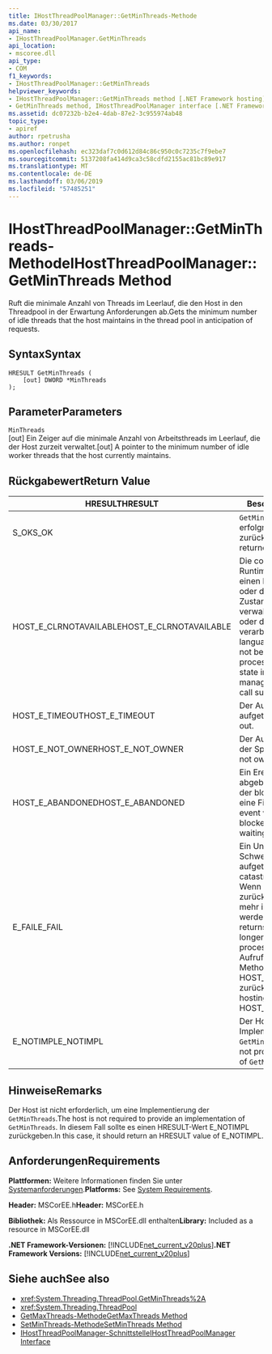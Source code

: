 ```yaml
---
title: IHostThreadPoolManager::GetMinThreads-Methode
ms.date: 03/30/2017
api_name:
- IHostThreadPoolManager.GetMinThreads
api_location:
- mscoree.dll
api_type:
- COM
f1_keywords:
- IHostThreadPoolManager::GetMinThreads
helpviewer_keywords:
- IHostThreadPoolManager::GetMinThreads method [.NET Framework hosting]
- GetMinThreads method, IHostThreadPoolManager interface [.NET Framework hosting]
ms.assetid: dc07232b-b2e4-4dab-87e2-3c955974ab48
topic_type:
- apiref
author: rpetrusha
ms.author: ronpet
ms.openlocfilehash: ec323daf7c0d612d84c86c950c0c7235c7f9ebe7
ms.sourcegitcommit: 5137208fa414d9ca3c58cdfd2155ac81bc89e917
ms.translationtype: MT
ms.contentlocale: de-DE
ms.lasthandoff: 03/06/2019
ms.locfileid: "57485251"
---
```

# <a name="ihostthreadpoolmanagergetminthreads-method"></a><span data-ttu-id="e31b3-102">IHostThreadPoolManager::GetMinThreads-Methode</span><span class="sxs-lookup"><span data-stu-id="e31b3-102">IHostThreadPoolManager::GetMinThreads Method</span></span>
<span data-ttu-id="e31b3-103">Ruft die minimale Anzahl von Threads im Leerlauf, die den Host in den Threadpool in der Erwartung Anforderungen ab.</span><span class="sxs-lookup"><span data-stu-id="e31b3-103">Gets the minimum number of idle threads that the host maintains in the thread pool in anticipation of requests.</span></span>  
  
## <a name="syntax"></a><span data-ttu-id="e31b3-104">Syntax</span><span class="sxs-lookup"><span data-stu-id="e31b3-104">Syntax</span></span>  
  
```  
HRESULT GetMinThreads (  
    [out] DWORD *MinThreads  
);  
```  
  
## <a name="parameters"></a><span data-ttu-id="e31b3-105">Parameter</span><span class="sxs-lookup"><span data-stu-id="e31b3-105">Parameters</span></span>  
 `MinThreads`  
 <span data-ttu-id="e31b3-106">[out] Ein Zeiger auf die minimale Anzahl von Arbeitsthreads im Leerlauf, die der Host zurzeit verwaltet.</span><span class="sxs-lookup"><span data-stu-id="e31b3-106">[out] A pointer to the minimum number of idle worker threads that the host currently maintains.</span></span>  
  
## <a name="return-value"></a><span data-ttu-id="e31b3-107">Rückgabewert</span><span class="sxs-lookup"><span data-stu-id="e31b3-107">Return Value</span></span>  
  
|<span data-ttu-id="e31b3-108">HRESULT</span><span class="sxs-lookup"><span data-stu-id="e31b3-108">HRESULT</span></span>|<span data-ttu-id="e31b3-109">Beschreibung</span><span class="sxs-lookup"><span data-stu-id="e31b3-109">Description</span></span>|  
|-------------|-----------------|  
|<span data-ttu-id="e31b3-110">S_OK</span><span class="sxs-lookup"><span data-stu-id="e31b3-110">S_OK</span></span>|<span data-ttu-id="e31b3-111">`GetMinThreads` wurde erfolgreich zurückgegeben.</span><span class="sxs-lookup"><span data-stu-id="e31b3-111">`GetMinThreads` returned successfully.</span></span>|  
|<span data-ttu-id="e31b3-112">HOST_E_CLRNOTAVAILABLE</span><span class="sxs-lookup"><span data-stu-id="e31b3-112">HOST_E_CLRNOTAVAILABLE</span></span>|<span data-ttu-id="e31b3-113">Die common Language Runtime (CLR) wurde nicht in einen Prozess geladen wurde, oder die CLR ist in einem Zustand, in dem nicht verwalteten Code ausführen oder den Aufruf erfolgreich zu verarbeiten.</span><span class="sxs-lookup"><span data-stu-id="e31b3-113">The common language runtime (CLR) has not been loaded into a process, or the CLR is in a state in which it cannot run managed code or process the call successfully.</span></span>|  
|<span data-ttu-id="e31b3-114">HOST_E_TIMEOUT</span><span class="sxs-lookup"><span data-stu-id="e31b3-114">HOST_E_TIMEOUT</span></span>|<span data-ttu-id="e31b3-115">Der Aufruf ist ein Timeout aufgetreten.</span><span class="sxs-lookup"><span data-stu-id="e31b3-115">The call timed out.</span></span>|  
|<span data-ttu-id="e31b3-116">HOST_E_NOT_OWNER</span><span class="sxs-lookup"><span data-stu-id="e31b3-116">HOST_E_NOT_OWNER</span></span>|<span data-ttu-id="e31b3-117">Der Aufrufer ist nicht Besitzer der Sperre.</span><span class="sxs-lookup"><span data-stu-id="e31b3-117">The caller does not own the lock.</span></span>|  
|<span data-ttu-id="e31b3-118">HOST_E_ABANDONED</span><span class="sxs-lookup"><span data-stu-id="e31b3-118">HOST_E_ABANDONED</span></span>|<span data-ttu-id="e31b3-119">Ein Ereignis wurde abgebrochen, während sich der blockierte Thread oder eine Fiber darauf gewartet.</span><span class="sxs-lookup"><span data-stu-id="e31b3-119">An event was canceled while a blocked thread or fiber was waiting on it.</span></span>|  
|<span data-ttu-id="e31b3-120">E_FAIL</span><span class="sxs-lookup"><span data-stu-id="e31b3-120">E_FAIL</span></span>|<span data-ttu-id="e31b3-121">Ein Unbekannter Schwerwiegender Fehler ist aufgetreten.</span><span class="sxs-lookup"><span data-stu-id="e31b3-121">An unknown catastrophic failure occurred.</span></span> <span data-ttu-id="e31b3-122">Wenn eine Methode E_FAIL zurückgibt, ist die CLR nicht mehr im Prozess verwendet werden.</span><span class="sxs-lookup"><span data-stu-id="e31b3-122">When a method returns E_FAIL, the CLR is no longer usable within the process.</span></span> <span data-ttu-id="e31b3-123">Nachfolgende Aufrufe zum Hosten der Methoden HOST_E_CLRNOTAVAILABLE zurück.</span><span class="sxs-lookup"><span data-stu-id="e31b3-123">Subsequent calls to hosting methods return HOST_E_CLRNOTAVAILABLE.</span></span>|  
|<span data-ttu-id="e31b3-124">E_NOTIMPL</span><span class="sxs-lookup"><span data-stu-id="e31b3-124">E_NOTIMPL</span></span>|<span data-ttu-id="e31b3-125">Der Host stellt keine Implementierung von `GetMinThreads`.</span><span class="sxs-lookup"><span data-stu-id="e31b3-125">The host does not provide an implementation of `GetMinThreads`.</span></span>|  
  
## <a name="remarks"></a><span data-ttu-id="e31b3-126">Hinweise</span><span class="sxs-lookup"><span data-stu-id="e31b3-126">Remarks</span></span>  
 <span data-ttu-id="e31b3-127">Der Host ist nicht erforderlich, um eine Implementierung der `GetMinThreads`.</span><span class="sxs-lookup"><span data-stu-id="e31b3-127">The host is not required to provide an implementation of `GetMinThreads`.</span></span> <span data-ttu-id="e31b3-128">In diesem Fall sollte es einen HRESULT-Wert E_NOTIMPL zurückgeben.</span><span class="sxs-lookup"><span data-stu-id="e31b3-128">In this case, it should return an HRESULT value of E_NOTIMPL.</span></span>  
  
## <a name="requirements"></a><span data-ttu-id="e31b3-129">Anforderungen</span><span class="sxs-lookup"><span data-stu-id="e31b3-129">Requirements</span></span>  
 <span data-ttu-id="e31b3-130">**Plattformen:** Weitere Informationen finden Sie unter [Systemanforderungen](../../../../docs/framework/get-started/system-requirements.md).</span><span class="sxs-lookup"><span data-stu-id="e31b3-130">**Platforms:** See [System Requirements](../../../../docs/framework/get-started/system-requirements.md).</span></span>  
  
 <span data-ttu-id="e31b3-131">**Header:** MSCorEE.h</span><span class="sxs-lookup"><span data-stu-id="e31b3-131">**Header:** MSCorEE.h</span></span>  
  
 <span data-ttu-id="e31b3-132">**Bibliothek:** Als Ressource in MSCorEE.dll enthalten</span><span class="sxs-lookup"><span data-stu-id="e31b3-132">**Library:** Included as a resource in MSCorEE.dll</span></span>  
  
 <span data-ttu-id="e31b3-133">**.NET Framework-Versionen:** [!INCLUDE[net_current_v20plus](../../../../includes/net-current-v20plus-md.md)]</span><span class="sxs-lookup"><span data-stu-id="e31b3-133">**.NET Framework Versions:** [!INCLUDE[net_current_v20plus](../../../../includes/net-current-v20plus-md.md)]</span></span>  
  
## <a name="see-also"></a><span data-ttu-id="e31b3-134">Siehe auch</span><span class="sxs-lookup"><span data-stu-id="e31b3-134">See also</span></span>
- <xref:System.Threading.ThreadPool.GetMinThreads%2A>
- <xref:System.Threading.ThreadPool>
- [<span data-ttu-id="e31b3-135">GetMaxThreads-Methode</span><span class="sxs-lookup"><span data-stu-id="e31b3-135">GetMaxThreads Method</span></span>](../../../../docs/framework/unmanaged-api/hosting/ihostthreadpoolmanager-getmaxthreads-method.md)
- [<span data-ttu-id="e31b3-136">SetMinThreads-Methode</span><span class="sxs-lookup"><span data-stu-id="e31b3-136">SetMinThreads Method</span></span>](../../../../docs/framework/unmanaged-api/hosting/ihostthreadpoolmanager-setminthreads-method.md)
- [<span data-ttu-id="e31b3-137">IHostThreadPoolManager-Schnittstelle</span><span class="sxs-lookup"><span data-stu-id="e31b3-137">IHostThreadPoolManager Interface</span></span>](../../../../docs/framework/unmanaged-api/hosting/ihostthreadpoolmanager-interface.md)
